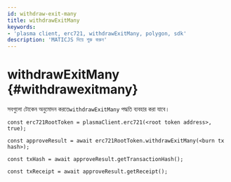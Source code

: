 ```yaml
---
id: withdraw-exit-many
title: withdrawExitMany
keywords:
- 'plasma client, erc721, withdrawExitMany, polygon, sdk'
description: 'MATICJS দিয়ে শুরু করুন'
---
```


# withdrawExitMany {#withdrawexitmany}

সবগুলো টোকেন অনুমোদন করতে`withdrawExitMany` পদ্ধতি ব্যবহার করা যাবে।

```
const erc721RootToken = plasmaClient.erc721(<root token address>, true);

const approveResult = await erc721RootToken.withdrawExitMany(<burn tx hash>);

const txHash = await approveResult.getTransactionHash();

const txReceipt = await approveResult.getReceipt();

```
